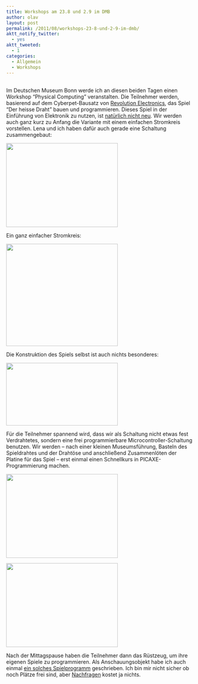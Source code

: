```yaml
---
title: Workshops am 23.8 und 2.9 im DMB
author: olav
layout: post
permalink: /2011/08/workshops-23-8-und-2-9-im-dmb/
aktt_notify_twitter:
  - yes
aktt_tweeted:
  - 1
categories:
  - Allgemein
  - Workshops
---
```

[  
][1]Im Deutschen Museum Bonn werde ich an diesen beiden Tagen einen Workshop &#8220;Physical Computing&#8221; veranstalten. Die Teilnehmer werden, basierend auf dem Cyberpet-Bausatz von [Revolution Electronics][2], das Spiel &#8220;Der heisse Draht&#8221; bauen und programmieren. Dieses Spiel in der Einführung von Elektronik zu nutzen, ist [natürlich nicht neu][3]. Wir werden auch ganz kurz zu Anfang die Variante mit einem einfachen Stromkreis vorstellen. Lena und ich haben dafür auch gerade eine Schaltung zusammengebaut:

<a href="http://tinkerthon.de/wp-content/uploads/2011/08/IMG_0132.jpg" rel="lightbox[540]" title="IMG_0132"><img class="size-medium wp-image-543 aligncenter" title="IMG_0132" src="http://tinkerthon.de/wp-content/uploads/2011/08/IMG_0132-300x225.jpg" alt="" width="300" height="225" /></a>

Ein ganz einfacher Stromkreis:

<a href="http://tinkerthon.de/wp-content/uploads/2011/08/heisserdraht_schaltung1.png" rel="lightbox[540]" title="heisserdraht_schaltung1"><img class="size-medium wp-image-547 aligncenter" title="heisserdraht_schaltung1" src="http://tinkerthon.de/wp-content/uploads/2011/08/heisserdraht_schaltung1-300x274.png" alt="" width="300" height="274" /></a>

Die Konstruktion des Spiels selbst ist auch nichts besonderes:

<a href="http://tinkerthon.de/wp-content/uploads/2011/08/heisserdraht.png" rel="lightbox[540]" title="heisserdraht"><img class="size-medium wp-image-548 aligncenter" title="heisserdraht" src="http://tinkerthon.de/wp-content/uploads/2011/08/heisserdraht-300x168.png" alt="" width="300" height="168" /></a>

Für die Teilnehmer spannend wird, dass wir als Schaltung nicht etwas fest Verdrahtetes, sondern eine frei programmierbare Microcontroller-Schaltung benutzen. Wir werden &#8211; nach einer kleinen Museumsführung, Basteln des Spieldrahtes und der Drahtöse und anschließend Zusammenlöten der Platine für das Spiel &#8211; erst einmal einen Schnellkurs in PICAXE-Programmierung machen.

<a href="http://tinkerthon.de/wp-content/uploads/2011/08/IMG_0123.jpg" rel="lightbox[540]" title="IMG_0123"><img class="size-medium wp-image-549 aligncenter" title="IMG_0123" src="http://tinkerthon.de/wp-content/uploads/2011/08/IMG_0123-300x225.jpg" alt="" width="300" height="225" /></a>

<a href="http://tinkerthon.de/wp-content/uploads/2011/08/IMG_0126.jpg" rel="lightbox[540]" title="IMG_0126"><img class="size-medium wp-image-550 aligncenter" title="IMG_0126" src="http://tinkerthon.de/wp-content/uploads/2011/08/IMG_0126-300x225.jpg" alt="" width="300" height="225" /></a>

Nach der Mittagspause haben die Teilnehmer dann das Rüstzeug, um ihre eigenen Spiele zu programmieren. Als Anschauungsobjekt habe ich auch einmal [ein solches Spielprogramm][4] geschrieben. Ich bin mir nicht sicher ob noch Plätze frei sind, aber [Nachfragen][5] kostet ja nichts.

 [1]: http://tinkerthon.de/wp-content/uploads/2011/08/IMG_0131.jpg
 [2]: http://www.rev-ed.co.uk/picaxe/
 [3]: http://www.uni-muenster.de/imperia/md/content/fachbereich_physik/technik_didaktik/heisser_draht.pdf
 [4]: http://tinkerthon.de/wp-content/uploads/2011/08/hd05.bas_.txt
 [5]: http://www.deutsches-museum.de/bonn/information/fuer-kinder-und-schulen/die-kleine-eule-pfiffikus/workshops/der-heisse-draht/ "Die kleine Eule Pfiffikus / Der heiße Draht"